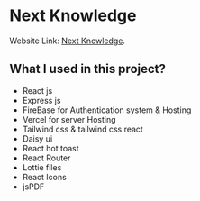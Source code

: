 # Next Knowledge

Website Link: [Next Knowledge](https://next-knowledge-b3a36.web.app/).

## What I used in this project?

- React js
- Express js
- FireBase for Authentication system & Hosting
- Vercel for server Hosting
- Tailwind css & tailwind css react
- Daisy ui
- React hot toast
- React Router
- Lottie files
- React Icons
- jsPDF
